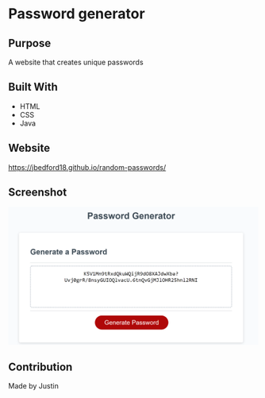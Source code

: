 # Password generator

## Purpose
A website that creates unique passwords

## Built With
* HTML
* CSS
* Java

## Website
https://jbedford18.github.io/random-passwords/

## Screenshot
![alt text](Assets/images/Capture.PNG)

## Contribution
Made by Justin

